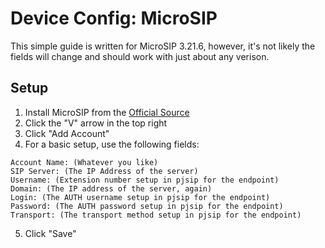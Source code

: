 # Device Config: MicroSIP

This simple guide is written for MicroSIP 3.21.6, however, it's not likely the fields will change and should work with just about any verison.

## Setup

1. Install MicroSIP from the [Official Source](https://www.microsip.org/downloads)
2. Click the "V" arrow in the top right
3. Click "Add Account"
4. For a basic setup, use the following fields:

```
Account Name: (Whatever you like)
SIP Server: (The IP Address of the server)
Username: (Extension number setup in pjsip for the endpoint)
Domain: (The IP address of the server, again)
Login: (The AUTH username setup in pjsip for the endpoint)
Password: (The AUTH password setup in pjsip for the endpoint)
Transport: (The transport method setup in pjsip for the endpoint)
```

5. Click "Save"

